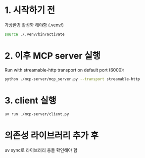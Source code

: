 # 1. 시작하기 전
가상환경 활성화 해야함 (.venv/)
```bash
source ./.venv/bin/activate
```

# 2. 이후 MCP server 실행

Run with streamable-http transport on default port (6000):
```bash
python ./mcp-server/mcp_server.py --transport streamable-http
```

# 3. client 실행
```bash
uv run ./mcp-server/client.py
```



# **의존성 라이브러리 추가 후**
uv sync로 라이브러리 충돌 확인해야 함